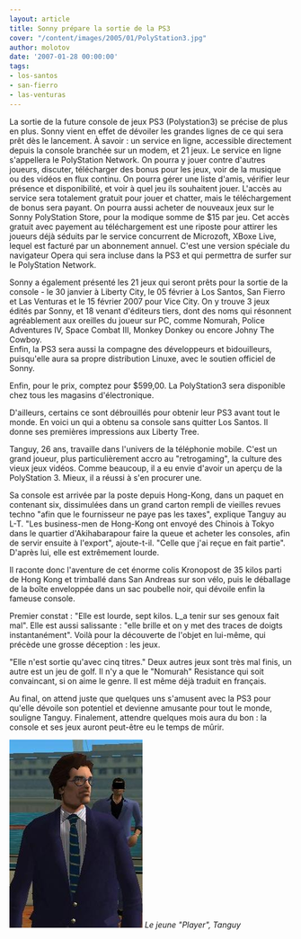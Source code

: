 ```yaml
---
layout: article
title: Sonny prépare la sortie de la PS3
cover: "/content/images/2005/01/PolyStation3.jpg"
author: molotov
date: '2007-01-28 00:00:00'
tags:
- los-santos
- san-fierro
- las-venturas
---
```


La sortie de la future console de jeux PS3 (Polystation3) se précise de plus en plus. Sonny vient en effet de dévoiler les grandes lignes de ce qui sera prêt dès le lancement. À savoir&nbsp;: un service en ligne, accessible directement depuis la console branchée sur un modem, et 21 jeux. Le service en ligne s'appellera le PolyStation Network. On pourra y jouer contre d'autres joueurs, discuter, télécharger des bonus pour les jeux, voir de la musique ou des vidéos en flux continu. On pourra gérer une liste d'amis, vérifier leur présence et disponibilité, et voir à quel jeu ils souhaitent jouer. L'accès au service sera totalement gratuit pour jouer et chatter, mais le téléchargement de bonus sera payant. On pourra aussi acheter de nouveaux jeux sur le Sonny PolyStation Store, pour la modique somme de&nbsp;$15 par jeu. Cet accès gratuit avec payement au téléchargement est une riposte pour attirer les joueurs déjà séduits par le service concurrent de Microzoft, XBoxe Live, lequel est facturé par un abonnement annuel. C'est une version spéciale du navigateur Opera qui sera incluse dans la PS3 et qui permettra de surfer sur le PolyStation Network.

Sonny a également présenté les 21 jeux qui seront prêts pour la sortie de la console - le&nbsp;30&nbsp;janvier à Liberty City, le&nbsp;05&nbsp;février à Los Santos, San Fierro et Las Venturas et&nbsp;le&nbsp;15 février&nbsp;2007 pour Vice City. On y trouve 3 jeux édités par Sonny, et 18 venant d'éditeurs tiers, dont des noms qui résonnent agréablement aux oreilles du joueur sur PC, comme Nomurah, Police Adventures IV, Space Combat III,&nbsp;Monkey Donkey&nbsp;ou encore Johny The Cowboy.  
Enfin, la PS3 sera aussi la compagne des développeurs et bidouilleurs, puisqu'elle aura sa propre distribution Linuxe, avec le soutien officiel de Sonny.

Enfin, pour le prix, comptez pour $599,00. La PolyStation3 sera disponible chez tous les magasins d'électronique.

D'ailleurs, certains ce sont débrouillés pour obtenir leur PS3 avant tout le monde. En voici un qui a obtenu sa console sans quitter Los Santos. Il donne ses premières impressions aux Liberty Tree.

Tanguy, 26 ans, travaille dans l'univers de la téléphonie mobile. C'est un grand joueur, plus particulièrement accro au "retrogaming", la culture des vieux jeux vidéos. Comme beaucoup, il a eu envie d'avoir un aperçu de la PolyStation 3. Mieux,&nbsp;il a réussi à s'en procurer une.

Sa console est arrivée par la poste depuis Hong-Kong, dans un paquet en contenant six, dissimulées dans un grand carton rempli de vieilles revues techno "afin que le fournisseur ne paye pas les taxes", explique Tanguy&nbsp;au L-T.&nbsp;"Les business-men de Hong-Kong ont envoyé des Chinois à Tokyo dans le quartier d'Akihabarapour faire la queue et acheter les consoles, afin de servir ensuite à l'export", ajoute-t-il. "Celle que j'ai reçue en fait partie". D'après lui, elle est extrêmement lourde.

Il raconte donc l'aventure de cet énorme colis Kronopost de 35 kilos parti de Hong Kong et trimballé dans&nbsp;San Andreas&nbsp;sur son vélo, puis le déballage de la boîte enveloppée dans un sac poubelle noir, qui dévoile enfin la fameuse console.

Premier constat : "Elle est lourde, sept kilos. L\_a tenir sur ses genoux fait mal". Elle est aussi salissante : "elle brille et on y met des traces de doigts instantanément". Voilà pour la découverte de l'objet en lui-même, qui précède une grosse déception : les jeux.

"Elle n'est sortie qu'avec cinq titres." Deux autres jeux sont très mal finis, un autre est un jeu de golf. Il n'y a que le "Nomurah" Resistance qui soit convaincant, si on aime le genre.&nbsp;Il est même déjà traduit en français.

Au final,&nbsp;on attend juste que quelques uns s'amusent avec la PS3 pour qu'elle dévoile son potentiel et devienne amusante pour tout le monde, souligne Tanguy. Finalement, attendre quelques mois aura du bon : la console et ses jeux auront peut-être eu le temps de mûrir.

![Le jeune "Player", Tanguy](/content/images/2005/01/08764.jpg)
_Le jeune "Player", Tanguy_